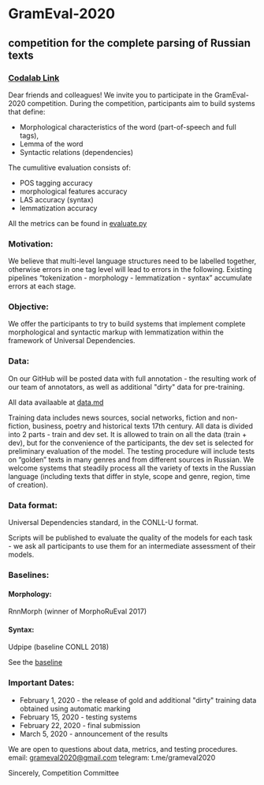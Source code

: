 # GramEval-2020

## competition for the complete parsing of Russian texts 

### [Codalab Link](https://competitions.codalab.org/competitions/22902?secret_key=38f3cda8-d1c4-427b-ba06-23ba44ff2264)

Dear friends and colleagues! 
We invite you to participate in the GramEval-2020 competition. During the competition, participants aim to build systems that define: 
 - Morphological characteristics of the word (part-of-speech and full tags), 
 - Lemma of the word
 - Syntactic relations  (dependencies) 
 
 The cumulitive evaluation consists of:
  - POS tagging accuracy
  - morphological features accuracy
  - LAS accuracy (syntax)
  - lemmatization accuracy
 
 All the metrics can be found in [evaluate.py](https://github.com/dialogue-evaluation/GramEval2020/blob/master/evaluate.py)

### Motivation: 
We believe that multi-level language structures need to be labelled together, otherwise errors in one tag level will lead to errors in the following. 
Existing pipelines “tokenization - morphology - lemmatization - syntax” accumulate errors at each stage.

### Objective: 
We offer the participants to try to build systems that implement complete morphological and syntactic markup with lemmatization within the framework of Universal Dependencies.

### Data: 
On our GitHub will be posted data with full annotation - the resulting work of our team of annotators, as well as additional "dirty" data for pre-training. 

All data availaable at [data.md](https://github.com/dialogue-evaluation/GramEval2020/blob/master/data.md)

Training data includes news sources, social networks, fiction and non-fiction, business, poetry and historical texts 17th century. 
All data is divided into 2 parts - train and dev set. It is allowed to train on all the data (train + dev), but for the convenience of the participants, the dev set is selected for preliminary evaluation of the model. 
The testing procedure will include tests on “golden”  texts in many genres and from different sources in Russian. 
We welcome systems that steadily process all the variety of texts in the Russian language (including texts that differ in style, scope and genre, region, time of creation). 

### Data format: 
Universal Dependencies standard, in the CONLL-U format. 

Scripts will be published to evaluate the quality of the models for each task - we ask all participants to use them for an intermediate assessment of their models. 

### Baselines: 
#### Morphology:
RnnMorph (winner of MorphoRuEval 2017)

#### Syntax:
Udpipe (baseline CONLL 2018)

See the [baseline](https://github.com/dialogue-evaluation/GramEval2020/tree/master/baseline)

### Important Dates: 
 - February 1, 2020 - the release of gold and additional "dirty" training data obtained using automatic marking 
 - February 15, 2020 - testing systems 
 - February 22, 2020 - final submission 
 - March 5, 2020 - announcement of the results

We are open to questions about data, metrics, and testing procedures. 
email: grameval2020@gmail.com 
telegram: t.me/grameval2020 

Sincerely, 
Competition Committee
